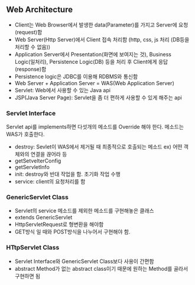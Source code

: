 ## Web Architecture
- Client는 Web Browser에서 발생한 data(Parameter)를 가지고 Server에 요청(request)함
- Web Server(Http Server)에서 Client 접속 처리함 (http, css, js 처리 (DB등을 처리할 수 없음))
- Application Server에서 Presentation(화면에 보여지는 것), Business Logic(일처리), Persistence Logic(DB) 등을 처리 후 Client에게 응답(response)함
- Persistence logic은 JDBC를 이용해 RDBMS와 통신함
- Web Server + Application Server = WAS(Web Application Server)
- Servlet: Web에서 사용할 수 있는 Java api
- JSP(Java Server Page): Servlet을 좀 더 편하게 사용할 수 있게 해주는 api 

### Servlet Interface
Servlet api를 implements하면 다섯개의 메소드를 Override 해야 한다. 메소드는 WAS가 호출한다.
- destroy: Sevlet이 WAS에서 제거될 때 최종적으로 호출되는 메소드 ex) 어떤 객체와의 연결을 끊어라 등
- getSetvelterConfig
- getServletInfo
- init: destroy와 반대 작업을 함. 초기화 작업 수행
- service: client의 요청처리를 함

### GenericServlet Class
- Servlet의 service 메소드를 제외한 메소드를 구현해놓은 클래스
- extends GenericServlet
- HttpServletRequest로 형변환을 해야함
- GET방식 일 때와 POST방식을 나누어서 구현해야 함.

### HTtpServlet Class
- Servlet Interface와 GenericServlet Class보다 사용이 간편함
- abstract Method가 없는 abstract class이기 때문에 원하는 Method를 골라서 구현하면 됨
